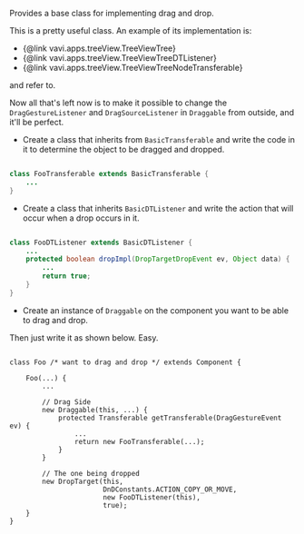 Provides a base class for implementing drag and drop.

This is a pretty useful class. An example of its implementation is:

 * {@link vavi.apps.treeView.TreeViewTree}
 * {@link vavi.apps.treeView.TreeViewTreeDTListener}
 * {@link vavi.apps.treeView.TreeViewTreeNodeTransferable}

and refer to.

Now all that's left now is to make it possible to change the <code>DragGestureListener</code> and
<code>DragSourceListener</code> in <code>Draggable</code> from outside, and it'll be perfect.

 * Create a class that inherits from <code>BasicTransferable</code>
   and write the code in it to determine the object to be dragged and dropped.

```java

class FooTransferable extends BasicTransferable {
    ...
}

```

 * Create a class that inherits <code>BasicDTListener</code> 
   and write the action that will occur when a drop occurs in it.

```java

class FooDTListener extends BasicDTListener {
    ...
    protected boolean dropImpl(DropTargetDropEvent ev, Object data) {
        ...
        return true;
    }
}
```

 * Create an instance of <code>Draggable</code> on the component you want to be able to drag and drop.

Then just write it as shown below. Easy.

```

class Foo /* want to drag and drop */ extends Component {

    Foo(...) {
        ...

        // Drag Side
        new Draggable(this, ...) {
            protected Transferable getTransferable(DragGestureEvent ev) {
                ...
                return new FooTransferable(...);
            }
        }

        // The one being dropped
        new DropTarget(this, 
                       DnDConstants.ACTION_COPY_OR_MOVE,
                       new FooDTListener(this),
                       true);
    }
}

```
